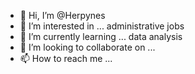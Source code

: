 - 👋 Hi, I’m @Herpynes
- 👀 I’m interested in ... administrative jobs
- 🌱 I’m currently learning ... data analysis
- 💞️ I’m looking to collaborate on ...
- 📫 How to reach me ...

<!---
Herpynes/Herpynes is a ✨ special ✨ repository because its `README.md` (this file) appears on your GitHub profile.
You can click the Preview link to take a look at your changes.
--->
